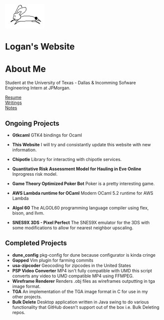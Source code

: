 ![](./static/rabbit.png)


# Logan's Website


# About Me

Student at the University of Texas - Dallas & Incomming Sofware Engineering Intern at JPMorgan.

[Resume](./static/Resume.pdf)<br/>
[Writings](./writings.md)<br/>
[Notes](https://loganlieou.github.io/Fall2024)<br/>

## Ongoing Projects

- **Gtkcaml**
    GTK4 bindings for Ocaml

- **This Website**
    I will try and consistantly update this website with new information.

- **Chipotle**
    Library for interacting with chipotle services.

- **Quantitative Risk Assessment Model for Hauling in Eve Online**
    Inprogress risk model.

- **Game Theory Optimized Poker Bot**
    Poker is a pretty interesting game.

- **AWS Lambda runtime for OCaml**
    Modern OCaml 5.2 runtime for AWS Lambda

- **Algol 60**
    The ALGOL60 programming language compiler using flex, bison, and llvm.

- **SNES9X 3DS - Pixel Perfect**
    The SNES9X emulator for the 3DS with some modifications to allow for
    nearest neighbor upscaling.


## Completed Projects
- **dune_config**
    pkg-config for dune because configurator is kinda cringe
- **Gapped**
    Vim plugin for farming commits
- **usa-zipcoder**
    Geocoding for zipcodes in the United States
- **PSP Video Converter**
    MP4 isn't fully compatible with UMD this script converts any video
    to UMD compatible MP4 using FFMPEG.
- **Wireframe Renderer**
    Renders .obj files as wireframes outputting in tga image format.
- **TGA**
    An implementation of the TGA image format in C for use in my other
    projects.
- **Bulk Delete**
    Desktop application written in Java swing to do various
    functionality that GitHub doesn't support out of the box i.e. Bulk
    Deleting repos.